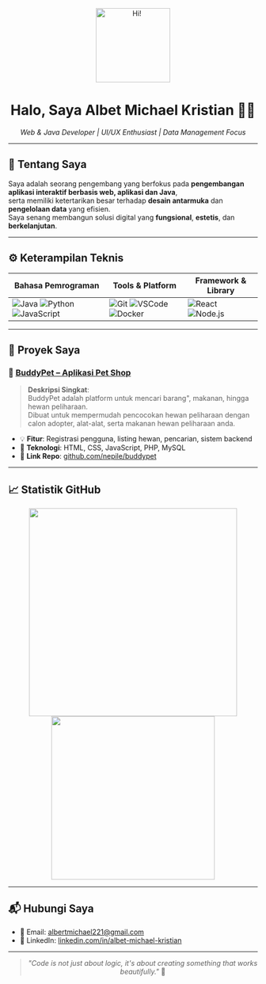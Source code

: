 <div align="center">

<img src="https://media.giphy.com/media/3o7btPCcdNniyf0ArS/giphy.gif" width="150" alt="Hi!" />

# Halo, Saya **Albet Michael Kristian** 👨‍💻  
_Web & Java Developer | UI/UX Enthusiast | Data Management Focus_

</div>

---

## 🧾 Tentang Saya

Saya adalah seorang pengembang yang berfokus pada **pengembangan aplikasi interaktif berbasis web, aplikasi dan Java**,  
serta memiliki ketertarikan besar terhadap **desain antarmuka** dan **pengelolaan data** yang efisien.  
Saya senang membangun solusi digital yang **fungsional**, **estetis**, dan **berkelanjutan**.

---

## ⚙️ Keterampilan Teknis

<div align="center">

| Bahasa Pemrograman | Tools & Platform | Framework & Library |
|--------------------|------------------|----------------------|
| ![Java](https://img.shields.io/badge/Java-007396?style=for-the-badge&logo=java&logoColor=white) ![Python](https://img.shields.io/badge/Python-3776AB?style=for-the-badge&logo=python&logoColor=white) ![JavaScript](https://img.shields.io/badge/JavaScript-F7DF1E?style=for-the-badge&logo=javascript&logoColor=black) | ![Git](https://img.shields.io/badge/Git-F05032?style=for-the-badge&logo=git&logoColor=white) ![VSCode](https://img.shields.io/badge/VS_Code-007ACC?style=for-the-badge&logo=visual-studio-code&logoColor=white) ![Docker](https://img.shields.io/badge/Docker-2496ED?style=for-the-badge&logo=docker&logoColor=white) | ![React](https://img.shields.io/badge/React-20232A?style=for-the-badge&logo=react&logoColor=61DAFB) ![Node.js](https://img.shields.io/badge/Node.js-339933?style=for-the-badge&logo=nodedotjs&logoColor=white) |

</div>

---

## 🚀 Proyek Saya

### 🐾 [BuddyPet – Aplikasi Pet Shop](https://github.com/nepile/buddypet.git)

> **Deskripsi Singkat**:  
> BuddyPet adalah platform untuk mencari barang", makanan, hingga hewan peliharaan.  
> Dibuat untuk mempermudah pencocokan hewan peliharaan dengan calon adopter, alat-alat, serta makanan hewan peliharaan anda.

- 💡 **Fitur**: Registrasi pengguna, listing hewan, pencarian, sistem backend
- 🧩 **Teknologi**: HTML, CSS, JavaScript, PHP, MySQL
- 🔗 **Link Repo**: [github.com/nepile/buddypet](https://github.com/nepile/buddypet)

---

## 📈 Statistik GitHub

<p align="center">
  <img src="https://github-readme-stats.vercel.app/api?username=4lDev&show_icons=true&theme=radical" width="420"/>
  <img src="https://github-readme-stats.vercel.app/api/top-langs/?username=4lDev&layout=compact&theme=radical" width="330"/>
</p>

---

## 📬 Hubungi Saya

- 📧 Email: [albertmichael221@gmail.com](mailto:albertmichael221@gmail.com)  
- 💼 LinkedIn: [linkedin.com/in/albet-michael-kristian](https://www.linkedin.com/in/albet-michael-kristian)

---

<div align="center">

> *"Code is not just about logic, it's about creating something that works beautifully."* 💫

</div>
